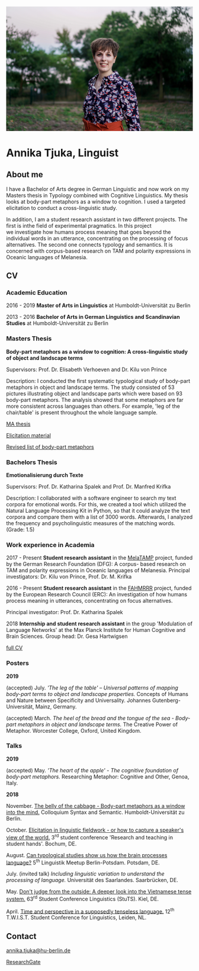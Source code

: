 
![Image](me.JPG)

# Annika Tjuka, Linguist 

## About me

I have a Bachelor of Arts degree in German Linguistic and now work on my Masters thesis in Typology combined with Cognitive Linguistics. My thesis looks at body-part metaphors as a window to cognition. I used a targeted elicitation to conduct a cross-linguistic study.

In addition, I am a student research assistant in two different projects. The first is inthe field of experimental pragmatics. In this project we investigate how humans process meaning that goes beyond the individual words in an utterance, concentrating on the processing of focus alternatives. The second one connects typology and semantics. It is concerned with corpus-based research on TAM and polarity expressions in Oceanic languages of Melanesia.

## CV

### Academic Education

2016 - 2019 **Master of Arts in Linguistics** at Humboldt-Universität zu Berlin

2013 - 2016 **Bachelor of Arts in German Linguistics and Scandinavian Studies** at Humboldt-Universität zu Berlin


### Masters Thesis

**Body-part metaphors as a window to cognition: A cross-linguistic study of object and landscape terms**

Supervisors: Prof. Dr. Elisabeth Verhoeven and Dr. Kilu von Prince

Description: I conducted the first systematic typological study of body-part metaphors in object and landscape terms. The study consisted of 53 pictures illustrating object and landscape parts which were based on 93 body-part metaphors. The analysis showed that some metaphors are far more consistent across languages than others. For example, 'leg of the chair/table' is present throughout the whole language sample.

[MA thesis](/slides/masterthesis_tjuka_120219.pdf) 

[Elicitation material](https://doi.org/10.6084/m9.figshare.7613120.v1)

[Revised list of body-part metaphors](https://doi.org/10.6084/m9.figshare.7613189.v1)


### Bachelors Thesis

**Emotionalisierung durch Texte**

Supervisors: Prof. Dr. Katharina Spalek and Prof. Dr. Manfred Krifka

Description: I collaborated with a software engineer to search my text corpora for emotional words. For this, we created a tool which utilized the Natural Language Processing Kit in Python, so that it could analyze the text corpora and compare them with a list of 3000 words. Afterwards, I analyzed the frequency and psycholinguistic measures of the matching words. (Grade: 1.5)


### Work experience in Academia 

2017 - Present **Student research assistant** in the [MelaTAMP](https://www.projekte.hu-berlin.de/en/melatamp/project%20description?set_language=en) project, funded by the German Research Foundation (DFG): A corpus- based research on TAM and polarity expressions in Oceanic languages of Melanesia.
Principal investigators: Dr. Kilu von Prince, Prof. Dr. M. Krifka

2016 - Present **Student research assistant** in the [FAHMRRR](https://www.projekte.hu-berlin.de/en/fahmrrr/index.html?set_language=en) project, funded by the European Research Council (ERC): An investigation of how humans process meaning in utterances, concentrating on focus alternatives.

Principal investigator: Prof. Dr. Katharina Spalek

2018 **Internship and student research assistant** in the group 'Modulation of Language Networks' at the Max Planck Institute for Human Cognitive and Brain Sciences.
Group head: Dr. Gesa Hartwigsen

[full CV](https://www.overleaf.com/read/gvpkbfrsqsxm)


### Posters

**2019**

(accepted) July. _'The leg of the table' – Universal patterns of mapping body-part terms to object and landscape properties._ Concepts of Humans and Nature between Specificity and Universality. Johannes Gutenberg-Universität, Mainz, Germany.

(accepted) March. _The heel of the bread and the tongue of the sea - Body-part metaphors in object and landscape terms._ The Creative Power of Metaphor. Worcester College, Oxford, United Kingdom.


### Talks

**2019**

(accepted) May. _'The heart of the apple' - The cognitive foundation of body-part metaphors._ Researching Metaphor: Cognitive and Other, Genoa, Italy.

**2018** 

November. [The belly of the cabbage - Body-part metaphors as a window into the mind.](/slides/presi_colloquium_tjuka.pdf) Colloquium Syntax and Semantic. Humboldt-Universität zu Berlin.

October. [Elicitation in linguistic fieldwork - or how to capture a speaker's view of the world.](/slides/presi_RUB_tjuka.pdf) 3<sup>rd</sup>  student conference 'Research and teaching in student hands'. Bochum, DE.

August. [Can typological studies show us how the brain processes language?](/slides/presi_lingmeet_tjuka.pdf) 5<sup>th</sup> Linguistik Meetup Berlin-Potsdam. Potsdam, DE.

July. (invited talk) _Including linguistic variation to understand the processing of language._ Universität des Saarlandes. Saarbrücken, DE. 

May. [Don't judge from the outside: A deeper look into the Vietnamese tense system.](/slides/presi_Stuts_tjuka.pdf) 63<sup>rd</sup>  Student Conference Linguistics (StuTS). Kiel, DE.

April. [Time and perspective in a supposedly tenseless language.](/slides/presi_twist_tjuka.pdf) 12<sup>th</sup> T.W.I.S.T. Student Conference for Linguistics, Leiden, NL.

## Contact

<annika.tjuka@hu-berlin.de>

[ResearchGate](https://www.researchgate.net/profile/Annika_Tjuka)

